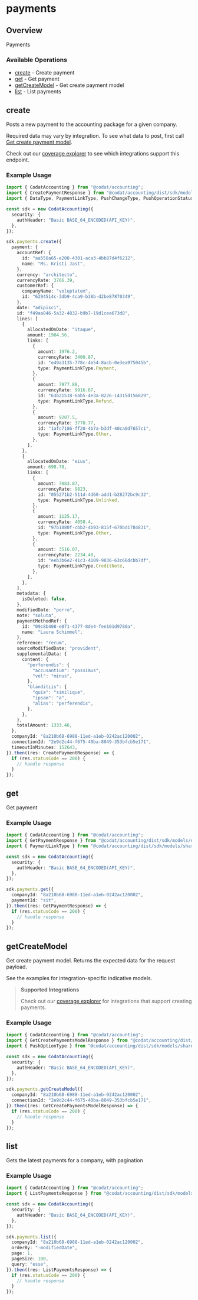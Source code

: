 # payments

## Overview

Payments

### Available Operations

* [create](#create) - Create payment
* [get](#get) - Get payment
* [getCreateModel](#getcreatemodel) - Get create payment model
* [list](#list) - List payments

## create

Posts a new payment to the accounting package for a given company.

Required data may vary by integration. To see what data to post, first call [Get create payment model](https://docs.codat.io/accounting-api#/operations/get-create-payments-model).

Check out our [coverage explorer](https://knowledge.codat.io/supported-features/accounting?view=tab-by-data-type&dataType=payments) to see which integrations support this endpoint.

### Example Usage

```typescript
import { CodatAccounting } from "@codat/accounting";
import { CreatePaymentResponse } from "@codat/accounting/dist/sdk/models/operations";
import { DataType, PaymentLinkType, PushChangeType, PushOperationStatus } from "@codat/accounting/dist/sdk/models/shared";

const sdk = new CodatAccounting({
  security: {
    authHeader: "Basic BASE_64_ENCODED(API_KEY)",
  },
});

sdk.payments.create({
  payment: {
    accountRef: {
      id: "aa558a65-e208-4301-aca3-4bb87d4f6212",
      name: "Ms. Kristi Jast",
    },
    currency: "architecto",
    currencyRate: 3766.39,
    customerRef: {
      companyName: "voluptatem",
      id: "6294514c-3db9-4ca9-b38b-d2be87870349",
    },
    date: "adipisci",
    id: "f49aa846-5a32-4832-b9b7-19d1cea673d8",
    lines: [
      {
        allocatedOnDate: "itaque",
        amount: 1984.56,
        links: [
          {
            amount: 1976.2,
            currencyRate: 3400.87,
            id: "e49a3135-778c-4e54-8acb-0e3ea975045b",
            type: PaymentLinkType.Payment,
          },
          {
            amount: 7977.88,
            currencyRate: 9916.87,
            id: "63b21518-6ab5-4e3a-8226-14315d156829",
            type: PaymentLinkType.Refund,
          },
          {
            amount: 9207.5,
            currencyRate: 3778.77,
            id: "1afc7186-ff20-4b7a-b3df-40ca0d7657c1",
            type: PaymentLinkType.Other,
          },
        ],
      },
      {
        allocatedOnDate: "eius",
        amount: 698.78,
        links: [
          {
            amount: 7083.87,
            currencyRate: 9823,
            id: "055271b2-511d-4d60-add1-b28272bc9c32",
            type: PaymentLinkType.Unlinked,
          },
          {
            amount: 1125.17,
            currencyRate: 4058.4,
            id: "97b1880f-cbb2-4b93-815f-670bd1784831",
            type: PaymentLinkType.Other,
          },
          {
            amount: 3516.07,
            currencyRate: 2234.48,
            id: "eeb3b6e2-41c3-4109-9836-63c66dcbb7df",
            type: PaymentLinkType.CreditNote,
          },
        ],
      },
    ],
    metadata: {
      isDeleted: false,
    },
    modifiedDate: "porro",
    note: "soluta",
    paymentMethodRef: {
      id: "09c8b408-e071-4377-8de4-fee101d9780a",
      name: "Laura Schimmel",
    },
    reference: "rerum",
    sourceModifiedDate: "provident",
    supplementalData: {
      content: {
        "perferendis": {
          "accusantium": "possimus",
          "vel": "minus",
        },
        "blanditiis": {
          "quia": "similique",
          "ipsam": "a",
          "alias": "perferendis",
        },
      },
    },
    totalAmount: 1333.46,
  },
  companyId: "8a210b68-6988-11ed-a1eb-0242ac120002",
  connectionId: "2e9d2c44-f675-40ba-8049-353bfcb5e171",
  timeoutInMinutes: 152643,
}).then((res: CreatePaymentResponse) => {
  if (res.statusCode == 200) {
    // handle response
  }
});
```

## get

Get payment

### Example Usage

```typescript
import { CodatAccounting } from "@codat/accounting";
import { GetPaymentResponse } from "@codat/accounting/dist/sdk/models/operations";
import { PaymentLinkType } from "@codat/accounting/dist/sdk/models/shared";

const sdk = new CodatAccounting({
  security: {
    authHeader: "Basic BASE_64_ENCODED(API_KEY)",
  },
});

sdk.payments.get({
  companyId: "8a210b68-6988-11ed-a1eb-0242ac120002",
  paymentId: "sit",
}).then((res: GetPaymentResponse) => {
  if (res.statusCode == 200) {
    // handle response
  }
});
```

## getCreateModel

Get create payment model. Returns the expected data for the request payload.

See the examples for integration-specific indicative models.

> **Supported Integrations**
> 
> Check out our [coverage explorer](https://knowledge.codat.io/supported-features/accounting?view=tab-by-data-type&dataType=payments) for integrations that support creating payments.

### Example Usage

```typescript
import { CodatAccounting } from "@codat/accounting";
import { GetCreatePaymentsModelResponse } from "@codat/accounting/dist/sdk/models/operations";
import { PushOptionType } from "@codat/accounting/dist/sdk/models/shared";

const sdk = new CodatAccounting({
  security: {
    authHeader: "Basic BASE_64_ENCODED(API_KEY)",
  },
});

sdk.payments.getCreateModel({
  companyId: "8a210b68-6988-11ed-a1eb-0242ac120002",
  connectionId: "2e9d2c44-f675-40ba-8049-353bfcb5e171",
}).then((res: GetCreatePaymentsModelResponse) => {
  if (res.statusCode == 200) {
    // handle response
  }
});
```

## list

Gets the latest payments for a company, with pagination

### Example Usage

```typescript
import { CodatAccounting } from "@codat/accounting";
import { ListPaymentsResponse } from "@codat/accounting/dist/sdk/models/operations";

const sdk = new CodatAccounting({
  security: {
    authHeader: "Basic BASE_64_ENCODED(API_KEY)",
  },
});

sdk.payments.list({
  companyId: "8a210b68-6988-11ed-a1eb-0242ac120002",
  orderBy: "-modifiedDate",
  page: 1,
  pageSize: 100,
  query: "esse",
}).then((res: ListPaymentsResponse) => {
  if (res.statusCode == 200) {
    // handle response
  }
});
```
